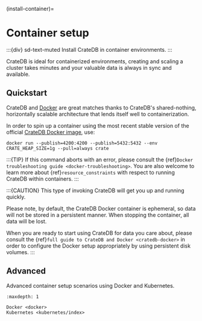 (install-container)=

# Container setup

:::{div} sd-text-muted
Install CrateDB in container environments.
:::

CrateDB is ideal for containerized environments, creating and scaling a cluster
takes minutes and your valuable data is always in sync and available.

## Quickstart

CrateDB and [Docker] are great matches thanks to CrateDB's shared-nothing,
horizontally scalable architecture that lends itself well to containerization.

In order to spin up a container using the most recent stable version of the
official [CrateDB Docker image], use:

```
docker run --publish=4200:4200 --publish=5432:5432 --env CRATE_HEAP_SIZE=1g --pull=always crate
```

:::{TIP}
If this command aborts with an error, please consult the {ref}`Docker
troubleshooting guide <docker-troubleshooting>`. You are also
welcome to learn more about {ref}`resource_constraints` with respect
to running CrateDB within containers.
:::

:::{CAUTION}
This type of invoking CrateDB will get you up and running quickly.

Please note, by default, the CrateDB Docker container is ephemeral, so
data will not be stored in a persistent manner. When stopping the
container, all data will be lost.

When you are ready to start using CrateDB for data you care about, please
consult the {ref}`full guide to CrateDB and Docker <cratedb-docker>`
in order to configure the Docker setup appropriately by using persistent
disk volumes.
:::

## Advanced

Advanced container setup scenarios using Docker
and Kubernetes.

```{toctree}
:maxdepth: 1

Docker <docker>
Kubernetes <kubernetes/index>
```

[cratedb docker image]: https://hub.docker.com/_/crate/
[docker]: https://www.docker.com/
